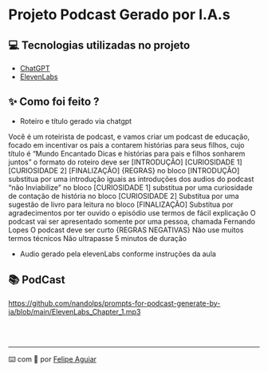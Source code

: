 # Projeto Podcast Gerado por I.A.s



## 💻 Tecnologias utilizadas no projeto

- [ChatGPT](https://chat.openai.com/) 
- [ElevenLabs](https://beta.elevenlabs.io/)

## ✨ Como foi feito ?

- Roteiro e título gerado via chatgpt

Você é um roteirista de podcast, e vamos criar um podcast de educação, focado em incentivar os pais a contarem histórias para seus filhos, cujo título é “Mundo Encantado
Dicas e histórias para pais e filhos sonharem juntos”
o formato do roteiro deve ser [INTRODUÇÃO] [CURIOSIDADE 1] [CURIOSIDADE 2] [FINALIZAÇÃO]
{REGRAS}
no bloco [INTRODUÇÃO] substitua por uma introdução iguais as introduções dos audios do podcast “não Inviabilize”
no bloco [CURIOSIDADE 1] substitua por uma curiosidade de contação de história
no bloco [CURIOSIDADE 2] Substitua por uma sugestão de livro para leitura
no bloco [FINALIZAÇÃO] Substitua por agradecimentos por ter ouvido o episódio
use termos de fácil explicação
O podcast vai ser apresentado somente por uma pessoa, chamada Fernando Lopes
O podcast deve ser curto
{REGRAS NEGATIVAS}
Não use muitos termos técnicos
Não ultrapasse 5 minutos de duração


- Audio gerado pela elevenLabs conforme instruções da aula

## 📚 PodCast

https://github.com/nandolps/prompts-for-podcast-generate-by-ia/blob/main/ElevenLabs_Chapter_1.mp3


<br/><br/>
<p>

---

⌨️ com 💜 por [Felipe Aguiar](https://github.com/felipeAguiarCode)
